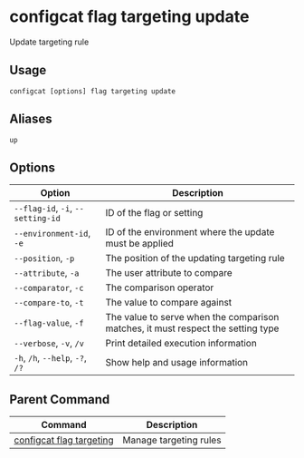 # configcat flag targeting update
Update targeting rule
## Usage
```
configcat [options] flag targeting update
```
## Aliases
`up`
## Options
| Option | Description |
| ------ | ----------- |
| `--flag-id`, `-i`, `--setting-id` | ID of the flag or setting |
| `--environment-id`, `-e` | ID of the environment where the update must be applied |
| `--position`, `-p` | The position of the updating targeting rule |
| `--attribute`, `-a` | The user attribute to compare |
| `--comparator`, `-c` | The comparison operator |
| `--compare-to`, `-t` | The value to compare against |
| `--flag-value`, `-f` | The value to serve when the comparison matches, it must respect the setting type |
| `--verbose`, `-v`, `/v` | Print detailed execution information |
| `-h`, `/h`, `--help`, `-?`, `/?` | Show help and usage information |
## Parent Command
| Command | Description |
| ------ | ----------- |
| [configcat flag targeting](configcat-flag-targeting.md) | Manage targeting rules |
